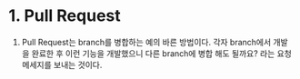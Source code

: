 # 1. Pull Request
1. Pull Request는 branch를 병합하는 예의 바른 방법이다. 각자 branch에서 개발을 완료한 후 이런 기능을 개발했으니 다른 branch에 병합 해도 될까요? 라는 요청 메세지를 보내는 것이다.